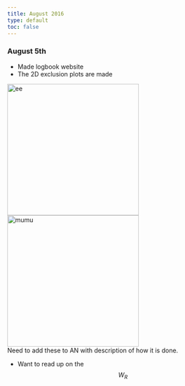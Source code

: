 ```yaml
---
title: August 2016
type: default
toc: false
---
```



### August 5th

 * Made logbook website
 * The 2D exclusion plots are made  

<div markdown=0> <img alt="ee" src="http://phansen.web.cern.ch/phansen/wr-plots/lim2dWReejj_SHv19800toys_limit.png" width=300 />  
<img alt="mumu" src="http://phansen.web.cern.ch/phansen/wr-plots/lim2dWRmumujj_SHv19800toys_limit.png" width=300 />  
</div>
Need to add these to AN with description of how it is done. 

 * Want to read up on the $$W_R$$

